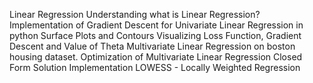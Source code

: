 Linear Regression
Understanding what is Linear Regression?
Implementation of Gradient Descent for Univariate Linear Regression in python
Surface Plots and Contours
Visualizing Loss Function, Gradient Descent and Value of Theta
Multivariate Linear Regression on boston housing dataset.
Optimization of Multivariate Linear Regression
Closed Form Solution Implementation
LOWESS - Locally Weighted Regression
